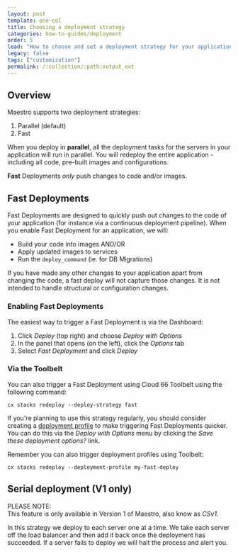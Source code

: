 ```yaml
---
layout: post
template: one-col
title: Choosing a deployment strategy
categories: how-to-guides/deployment
order: 5
lead: "How to choose and set a deployment strategy for your application - serial or parallel."
legacy: false
tags: ["customization"]
permalink: /:collection/:path:output_ext
---
```


## Overview

Maestro supports two deployment strategies:

1. Parallel (default)
2. Fast

When you deploy in **parallel**, all the deployment tasks for the servers in your application will run in parallel. You will redeploy the entire application - including all code, pre-built images and configurations.

**Fast** Deployments *only* push changes to code and/or images.

## Fast Deployments

Fast Deployments are designed to quickly push out changes to the code of your application (for instance via a continuous deployment pipeline). When you enable Fast Deployment for an application, we will:

- Build your code into images AND/OR
- Apply updated images to services
- Run the `deploy_command` (ie. for DB Migrations)

If you have made any other changes to your application apart from changing the code, a fast deploy will not capture those changes. It is not intended to handle structural or configuration changes.

### Enabling Fast Deployments

The easiest way to trigger a Fast Deployment is via the Dashboard:

1. Click *Deploy* (top right) and choose  *Deploy with Options* 
2. In the panel that opens (on the left), click the *Options* tab
3. Select *Fast Deployment* and click *Deploy*


### Via the Toolbelt

You can also trigger a Fast Deployment using Cloud 66 Toolbelt using the following command:

```shell
cx stacks redeploy --deploy-strategy fast
```
If you're planning to use this strategy regularly, you should consider creating a [deployment profile](/maestro/references/deploy-profiles.html) to make triggering Fast Deployments quicker. You can do this via the *Deploy with Options* menu by clicking the *Save these deployment options?* link. 

Remember you can also trigger deployment profiles using Toolbelt:

```shell
cx stacks redeploy --deployment-profile my-fast-deploy
```

## Serial deployment (V1 only)

<div class="notice notice-danger">
<p>PLEASE NOTE:<br/> This feature is only available in Version 1 of Maestro, also know as <em>CSv1</em>. </p></div>

In this strategy we deploy to each server one at a time. We take each server off the load balancer and then add it back once the deployment has succeeded. If a server fails to deploy we will halt the process and alert you.